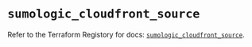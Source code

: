 # `sumologic_cloudfront_source`

Refer to the Terraform Registory for docs: [`sumologic_cloudfront_source`](https://www.terraform.io/docs/providers/sumologic/r/cloudfront_source).
